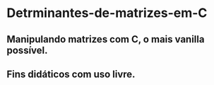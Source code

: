 # Detrminantes-de-matrizes-em-C
## Manipulando matrizes com C, o mais vanilla possível.
## Fins didáticos com uso livre.
